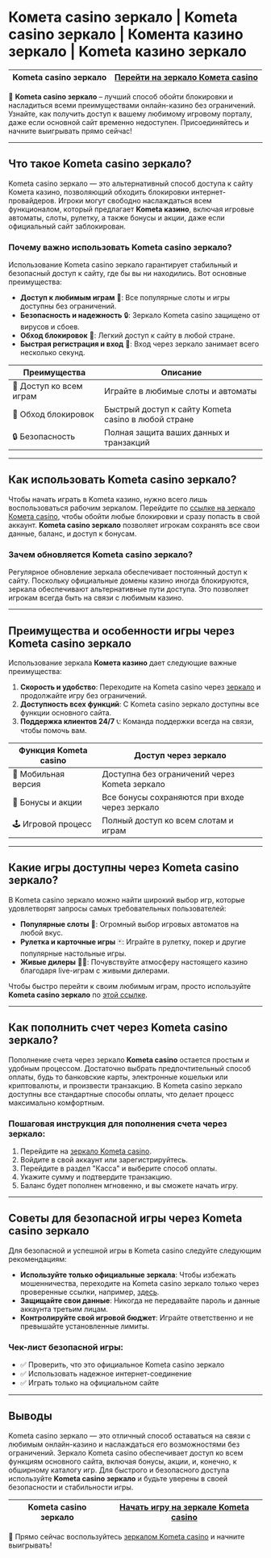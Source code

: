 # Комета casino зеркало | Kometa casino зеркало | Комента казино зеркало | Kometa казино зеркало

| **Kometa casino зеркало** | [Перейти на зеркало Комета casino](https://brandplay.link/tLG15CCb) |
|---------------------------|------------------------------------------------------------------------|

🎲 **Kometa casino зеркало** – лучший способ обойти блокировки и насладиться всеми преимуществами онлайн-казино без ограничений. Узнайте, как получить доступ к вашему любимому игровому порталу, даже если основной сайт временно недоступен. Присоединяйтесь и начните выигрывать прямо сейчас!

---

## Что такое Kometa casino зеркало?

Kometa casino зеркало — это альтернативный способ доступа к сайту Комета казино, позволяющий обходить блокировки интернет-провайдеров. Игроки могут свободно наслаждаться всем функционалом, который предлагает **Kometa казино**, включая игровые автоматы, слоты, рулетку, а также бонусы и акции, даже если официальный сайт заблокирован.

### Почему важно использовать Kometa casino зеркало?

Использование Kometa casino зеркало гарантирует стабильный и безопасный доступ к сайту, где бы вы ни находились. Вот основные преимущества:

- **Доступ к любимым играм** 🎰: Все популярные слоты и игры доступны без ограничений.
- **Безопасность и надежность** 🔒: Зеркало Kometa casino защищено от вирусов и сбоев.
- **Обход блокировок** 🚀: Легкий доступ к сайту в любой стране.
- **Быстрая регистрация и вход** 📲: Вход через зеркало занимает всего несколько секунд.

| **Преимущества**       | **Описание**                                               |
|------------------------|------------------------------------------------------------|
| 🎰 Доступ ко всем играм | Играйте в любимые слоты и автоматы                         |
| 🚀 Обход блокировок     | Быстрый доступ к сайту Kometa casino в любой стране       |
| 🔒 Безопасность         | Полная защита ваших данных и транзакций                    |

---

## Как использовать Kometa casino зеркало?

Чтобы начать играть в Kometa казино, нужно всего лишь воспользоваться рабочим зеркалом. Перейдите по [ссылке на зеркало Комета casino](https://brandplay.link/tLG15CCb), чтобы обойти любые блокировки и сразу попасть в свой аккаунт. **Kometa casino зеркало** позволяет игрокам сохранять все свои данные, баланс, и доступ к бонусам.

### Зачем обновляется Kometa casino зеркало?

Регулярное обновление зеркала обеспечивает постоянный доступ к сайту. Поскольку официальные домены казино иногда блокируются, зеркала обеспечивают альтернативные пути доступа. Это позволяет игрокам всегда быть на связи с любимым казино.

---

## Преимущества и особенности игры через Kometa casino зеркало

Использование зеркала **Комета казино** дает следующие важные преимущества:

1. **Скорость и удобство**: Переходите на Kometa casino через [зеркало](https://brandplay.link/tLG15CCb) и продолжайте игру без ограничений.
2. **Доступность всех функций**: С Kometa casino зеркало доступны все функции основного сайта.
3. **Поддержка клиентов 24/7** 📞: Команда поддержки всегда на связи, чтобы помочь вам.

| **Функция Kometa casino** | **Доступ через зеркало**                          |
|---------------------------|--------------------------------------------------|
| 📲 Мобильная версия        | Доступна без ограничений через Kometa зеркало    |
| 🎉 Бонусы и акции          | Все бонусы сохраняются при входе через зеркало   |
| 🕹️ Игровой процесс         | Полный доступ ко всем слотам и играм            |

---

## Какие игры доступны через Kometa casino зеркало?

В Kometa casino зеркало можно найти широкий выбор игр, которые удовлетворят запросы самых требовательных пользователей:

- **Популярные слоты** 🎰: Огромный выбор игровых автоматов на любой вкус.
- **Рулетка и карточные игры** 🃏: Играйте в рулетку, покер и другие популярные настольные игры.
- **Живые дилеры** 👩‍💼: Почувствуйте атмосферу настоящего казино благодаря live-играм с живыми дилерами.

Чтобы быстро перейти к своим любимым играм, просто используйте **Kometa casino зеркало** по [этой ссылке](https://brandplay.link/tLG15CCb).

---

## Как пополнить счет через Kometa casino зеркало?

Пополнение счета через зеркало **Kometa casino** остается простым и удобным процессом. Достаточно выбрать предпочтительный способ оплаты, будь то банковские карты, электронные кошельки или криптовалюты, и произвести транзакцию. В Kometa casino зеркало доступны все стандартные способы оплаты, что делает процесс максимально комфортным.

### Пошаговая инструкция для пополнения счета через зеркало:

1. Перейдите на [зеркало Kometa casino](https://brandplay.link/tLG15CCb).
2. Войдите в свой аккаунт или зарегистрируйтесь.
3. Перейдите в раздел "Касса" и выберите способ оплаты.
4. Укажите сумму и подтвердите транзакцию.
5. Баланс будет пополнен мгновенно, и вы сможете начать игру.

---

## Советы для безопасной игры через Kometa casino зеркало

Для безопасной и успешной игры в Kometa casino следуйте следующим рекомендациям:

- **Используйте только официальные зеркала**: Чтобы избежать мошенничества, переходите на Kometa casino зеркало только через проверенные ссылки, например, [здесь](https://brandplay.link/tLG15CCb).
- **Защищайте свои данные**: Никогда не передавайте пароль и данные аккаунта третьим лицам.
- **Контролируйте свой игровой бюджет**: Играйте ответственно и не превышайте установленные лимиты.

### Чек-лист безопасной игры:

- ✅ Проверить, что это официальное Kometa casino зеркало
- ✅ Использовать надежное интернет-соединение
- ✅ Играть только на официальном сайте

---

## Выводы

Kometa casino зеркало — это отличный способ оставаться на связи с любимым онлайн-казино и наслаждаться его возможностями без ограничений. Зеркало Kometa casino обеспечивает доступ ко всем функциям основного сайта, включая бонусы, акции, и, конечно, к обширному каталогу игр. Для быстрого и безопасного доступа используйте **Kometa casino зеркало** и будьте уверены в своей безопасности и стабильности игры.

| **Kometa casino зеркало** | [Начать игру на зеркале Kometa casino](https://brandplay.link/tLG15CCb) |
|---------------------------|------------------------------------------------------------------------|

🔗 Прямо сейчас воспользуйтесь [зеркалом Kometa casino](https://brandplay.link/tLG15CCb) и начните выигрывать!
